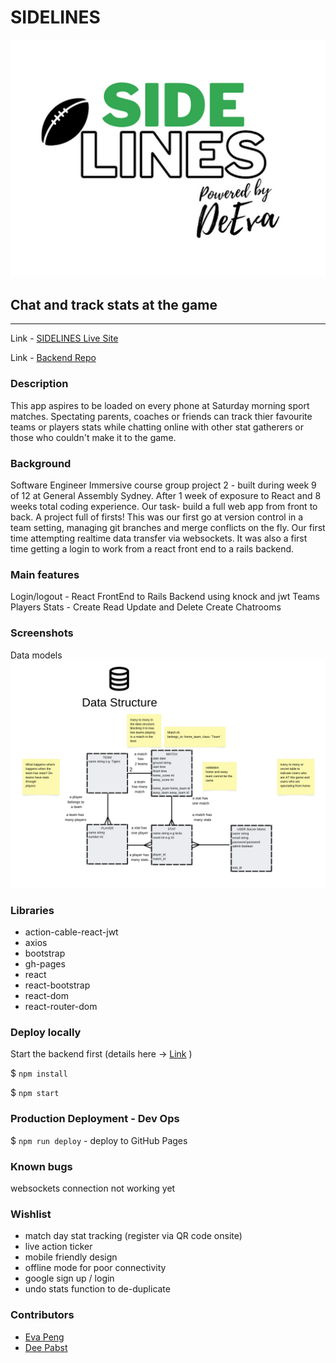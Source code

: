 # SIDELINES
![sidelines logo](src/images/sidelines_logo.png)

## Chat and track stats at the game
---

Link - [SIDELINES Live Site](https://deepabst.github.io/sideline-app-frontend/#/)

Link - [Backend Repo](https://github.com/rainpyr/real-time-chat)

### Description
This app aspires to be loaded on every phone at Saturday morning sport matches. Spectating parents, coaches or friends can track thier favourite teams or players stats while chatting online with other stat gatherers or those who couldn't make it to the game.

### Background

Software Engineer Immersive course group project 2 - built during week 9 of 12 at General Assembly Sydney. After 1 week of exposure to React and 8 weeks total coding experience.
Our task- build a full web app from front to back.
A project full of firsts! This was our first go at version control in a team setting, managing git branches and merge conflicts on the fly. Our first time attempting realtime data transfer via websockets. It was also a first time getting a login to work from a react front end to a rails backend.

### Main features
Login/logout - React FrontEnd to Rails Backend using knock and jwt
Teams Players Stats - Create Read Update and Delete
Create Chatrooms

### Screenshots
Data models
![data structure diagram](src/images/data_structure.png)

### Libraries
- action-cable-react-jwt
- axios
- bootstrap
- gh-pages
- react
- react-bootstrap
- react-dom
- react-router-dom

### Deploy locally

Start the backend first (details here -> [Link](https://github.com/rainpyr/real-time-chat) )

$ `npm install`

$ `npm start`


### Production Deployment - Dev Ops

$ `npm run deploy` - deploy to GitHub Pages


### Known bugs
websockets connection not working yet

### Wishlist
- match day stat tracking (register via QR code onsite)
- live action ticker
- mobile friendly design
- offline mode for poor connectivity
- google sign up / login
- undo stats function to de-duplicate

### Contributors
- [Eva Peng](https://github.com/rainpyr)
- [Dee Pabst](https://github.com/deepabst)